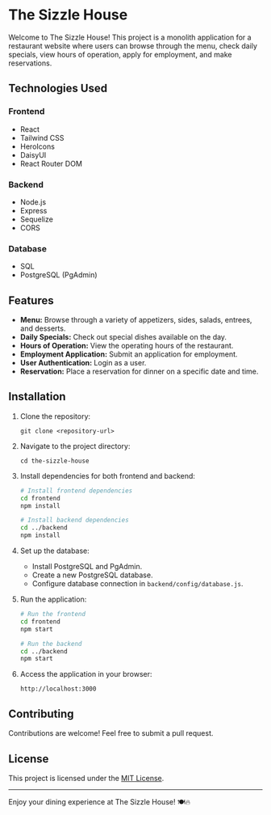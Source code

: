 # The Sizzle House

Welcome to The Sizzle House! This project is a monolith application for a restaurant website where users can browse through the menu, check daily specials, view hours of operation, apply for employment, and make reservations.

## Technologies Used

### Frontend
- React
- Tailwind CSS
- HeroIcons
- DaisyUI
- React Router DOM

### Backend
- Node.js
- Express
- Sequelize
- CORS

### Database
- SQL
- PostgreSQL (PgAdmin)

## Features

- **Menu:** Browse through a variety of appetizers, sides, salads, entrees, and desserts.
- **Daily Specials:** Check out special dishes available on the day.
- **Hours of Operation:** View the operating hours of the restaurant.
- **Employment Application:** Submit an application for employment.
- **User Authentication:** Login as a user.
- **Reservation:** Place a reservation for dinner on a specific date and time.

## Installation

1. Clone the repository:

   ```
   git clone <repository-url>
   ```

2. Navigate to the project directory:

   ```
   cd the-sizzle-house
   ```

3. Install dependencies for both frontend and backend:

   ```bash
   # Install frontend dependencies
   cd frontend
   npm install

   # Install backend dependencies
   cd ../backend
   npm install
   ```

4. Set up the database:
   
   - Install PostgreSQL and PgAdmin.
   - Create a new PostgreSQL database.
   - Configure database connection in `backend/config/database.js`.

5. Run the application:

   ```bash
   # Run the frontend
   cd frontend
   npm start

   # Run the backend
   cd ../backend
   npm start
   ```

6. Access the application in your browser:

   ```
   http://localhost:3000
   ```

## Contributing

Contributions are welcome! Feel free to submit a pull request.

## License

This project is licensed under the [MIT License](LICENSE).

---

Enjoy your dining experience at The Sizzle House! 🍽️🔥
